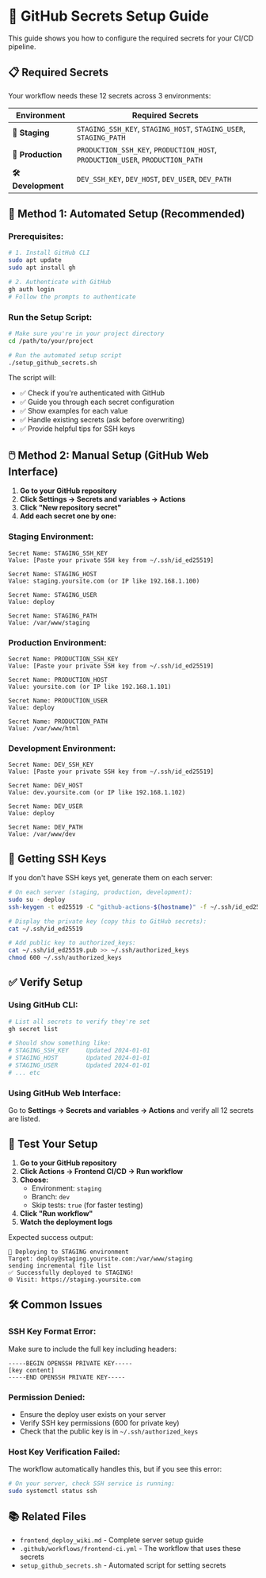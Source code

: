 # 🔑 GitHub Secrets Setup Guide

This guide shows you how to configure the required secrets for your CI/CD pipeline.

## 📋 Required Secrets

Your workflow needs these 12 secrets across 3 environments:

| Environment | Required Secrets |
|-------------|------------------|
| **🧪 Staging** | `STAGING_SSH_KEY`, `STAGING_HOST`, `STAGING_USER`, `STAGING_PATH` |
| **🚀 Production** | `PRODUCTION_SSH_KEY`, `PRODUCTION_HOST`, `PRODUCTION_USER`, `PRODUCTION_PATH` |
| **🛠️ Development** | `DEV_SSH_KEY`, `DEV_HOST`, `DEV_USER`, `DEV_PATH` |

## 🚀 Method 1: Automated Setup (Recommended)

### Prerequisites:
```bash
# 1. Install GitHub CLI
sudo apt update
sudo apt install gh

# 2. Authenticate with GitHub
gh auth login
# Follow the prompts to authenticate
```

### Run the Setup Script:
```bash
# Make sure you're in your project directory
cd /path/to/your/project

# Run the automated setup script
./setup_github_secrets.sh
```

The script will:
- ✅ Check if you're authenticated with GitHub
- ✅ Guide you through each secret configuration
- ✅ Show examples for each value
- ✅ Handle existing secrets (ask before overwriting)
- ✅ Provide helpful tips for SSH keys

## 🖱️ Method 2: Manual Setup (GitHub Web Interface)

1. **Go to your GitHub repository**
2. **Click Settings → Secrets and variables → Actions**
3. **Click "New repository secret"**
4. **Add each secret one by one:**

### Staging Environment:
```
Secret Name: STAGING_SSH_KEY
Value: [Paste your private SSH key from ~/.ssh/id_ed25519]

Secret Name: STAGING_HOST  
Value: staging.yoursite.com (or IP like 192.168.1.100)

Secret Name: STAGING_USER
Value: deploy

Secret Name: STAGING_PATH
Value: /var/www/staging
```

### Production Environment:
```
Secret Name: PRODUCTION_SSH_KEY
Value: [Paste your private SSH key from ~/.ssh/id_ed25519]

Secret Name: PRODUCTION_HOST
Value: yoursite.com (or IP like 192.168.1.101)

Secret Name: PRODUCTION_USER  
Value: deploy

Secret Name: PRODUCTION_PATH
Value: /var/www/html
```

### Development Environment:
```
Secret Name: DEV_SSH_KEY
Value: [Paste your private SSH key from ~/.ssh/id_ed25519]

Secret Name: DEV_HOST
Value: dev.yoursite.com (or IP like 192.168.1.102)

Secret Name: DEV_USER
Value: deploy

Secret Name: DEV_PATH
Value: /var/www/dev
```

## 🔑 Getting SSH Keys

If you don't have SSH keys yet, generate them on each server:

```bash
# On each server (staging, production, development):
sudo su - deploy
ssh-keygen -t ed25519 -C "github-actions-$(hostname)" -f ~/.ssh/id_ed25519 -N ""

# Display the private key (copy this to GitHub secrets):
cat ~/.ssh/id_ed25519

# Add public key to authorized_keys:
cat ~/.ssh/id_ed25519.pub >> ~/.ssh/authorized_keys
chmod 600 ~/.ssh/authorized_keys
```

## ✅ Verify Setup

### Using GitHub CLI:
```bash
# List all secrets to verify they're set
gh secret list

# Should show something like:
# STAGING_SSH_KEY     Updated 2024-01-01
# STAGING_HOST        Updated 2024-01-01
# STAGING_USER        Updated 2024-01-01
# ... etc
```

### Using GitHub Web Interface:
Go to **Settings → Secrets and variables → Actions** and verify all 12 secrets are listed.

## 🧪 Test Your Setup

1. **Go to your GitHub repository**
2. **Click Actions → Frontend CI/CD → Run workflow**
3. **Choose:**
   - Environment: `staging`
   - Branch: `dev`
   - Skip tests: `true` (for faster testing)
4. **Click "Run workflow"**
5. **Watch the deployment logs**

Expected success output:
```
🚀 Deploying to STAGING environment
Target: deploy@staging.yoursite.com:/var/www/staging
sending incremental file list
✅ Successfully deployed to STAGING!
🌐 Visit: https://staging.yoursite.com
```

## 🛠️ Common Issues

### SSH Key Format Error:
Make sure to include the full key including headers:
```
-----BEGIN OPENSSH PRIVATE KEY-----
[key content]
-----END OPENSSH PRIVATE KEY-----
```

### Permission Denied:
- Ensure the deploy user exists on your server
- Verify SSH key permissions (600 for private key)
- Check that the public key is in `~/.ssh/authorized_keys`

### Host Key Verification Failed:
The workflow automatically handles this, but if you see this error:
```bash
# On your server, check SSH service is running:
sudo systemctl status ssh
```

## 📚 Related Files

- `frontend_deploy_wiki.md` - Complete server setup guide
- `.github/workflows/frontend-ci.yml` - The workflow that uses these secrets
- `setup_github_secrets.sh` - Automated script for setting secrets 